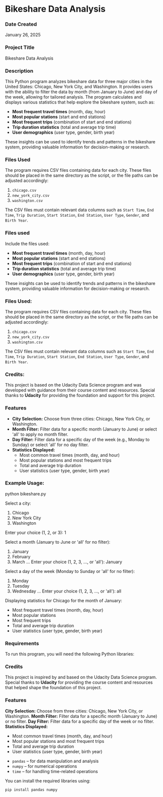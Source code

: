 # Bikeshare Data Analysis

### Date Created
January 26, 2025

### Project Title
Bikeshare Data Analysis

### Description
This Python program analyzes bikeshare data for three major cities in the United States: Chicago, New York City, and Washington. It provides users with the ability to filter the data by month (from January to June) and day of the week, allowing for tailored analysis. The program calculates and displays various statistics that help explore the bikeshare system, such as:

- **Most frequent travel times** (month, day, hour)
- **Most popular stations** (start and end stations)
- **Most frequent trips** (combination of start and end stations)
- **Trip duration statistics** (total and average trip time)
- **User demographics** (user type, gender, birth year)

These insights can be used to identify trends and patterns in the bikeshare system, providing valuable information for decision-making or research.

### Files Used
The program requires CSV files containing data for each city. These files should be placed in the same directory as the script, or the file paths can be adjusted accordingly:

1. `chicago.csv`
2. `new_york_city.csv`
3. `washington.csv`

The CSV files must contain relevant data columns such as `Start Time`, `End Time`, `Trip Duration`, `Start Station`, `End Station`, `User Type`, `Gender`, and `Birth Year`.


### Files used
Include the files used:
- **Most frequent travel times** (month, day, hour)
- **Most popular stations** (start and end stations)
- **Most frequent trips** (combination of start and end stations)
- **Trip duration statistics** (total and average trip time)
- **User demographics** (user type, gender, birth year)

These insights can be used to identify trends and patterns in the bikeshare system, providing valuable information for decision-making or research.

### Files Used:
The program requires CSV files containing data for each city. These files should be placed in the same directory as the script, or the file paths can be adjusted accordingly:

1. `chicago.csv`
2. `new_york_city.csv`
3. `washington.csv`

The CSV files must contain relevant data columns such as `Start Time`, `End Time`, `Trip Duration`, `Start Station`, `End Station`, `User Type`, `Gender`, and `Birth Year`.

### Credits:
This project is based on the Udacity Data Science program and was developed with guidance from their course content and resources. Special thanks to **Udacity** for providing the foundation and support for this project.

### Features
- **City Selection:** Choose from three cities: Chicago, New York City, or Washington.
- **Month Filter:** Filter data for a specific month (January to June) or select 'all' to apply no month filter.
- **Day Filter:** Filter data for a specific day of the week (e.g., Monday to Sunday) or select 'all' for no day filter.
- **Statistics Displayed:**
  - Most common travel times (month, day, and hour)
  - Most popular stations and most frequent trips
  - Total and average trip duration
  - User statistics (user type, gender, birth year)

### Example Usage:
python bikeshare.py

Select a city:
1. Chicago
2. New York City
3. Washington

Enter your choice (1, 2, or 3): 1

Select a month (January to June or 'all' for no filter):
1. January
2. February
3. March
...
Enter your choice (1, 2, 3, ..., or 'all'): January

Select a day of the week (Monday to Sunday or 'all' for no filter):
1. Monday
2. Tuesday
3. Wednesday
...
Enter your choice (1, 2, 3, ..., or 'all'): all

Displaying statistics for Chicago for the month of January:

- Most frequent travel times (month, day, hour)
- Most popular stations
- Most frequent trips
- Total and average trip duration
- User statistics (user type, gender, birth year)

### Requirements
To run this program, you will need the following Python libraries:

### Credits
This project is inspired by and based on the Udacity Data Science program. Special thanks to **Udacity** for providing the course content and resources that helped shape the foundation of this project.

### Features ###
**City Selection:** Choose from three cities: Chicago, New York City, or Washington.
**Month Filter:** Filter data for a specific month (January to June) or no filter.
**Day Filter:** Filter data for a specific day of the week or no filter.
**Statistics Displayed:**
<ul>
<li>Most common travel times (month, day, and hour)</li>
<li>Most popular stations and most frequent trips</li>
<li>Total and average trip duration</li>
<li>User statistics (user type, gender, birth year)</li>
</ul>

- `pandas` – for data manipulation and analysis
- `numpy` – for numerical operations
- `time` – for handling time-related operations

You can install the required libraries using:

```bash
pip install pandas numpy 
